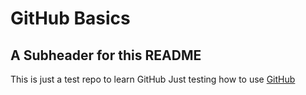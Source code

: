 # GitHub Basics
## A Subheader for this README
This is just a test repo to learn GitHub
Just testing how to use [GitHub](http://www.github.com)
